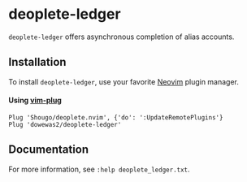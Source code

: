 # deoplete-ledger

`deoplete-ledger` offers asynchronous completion of alias accounts.

## Installation

To install `deoplete-ledger`, use your favorite [Neovim](https://neovim.io/) plugin manager.

#### Using [vim-plug](https://github.com/junegunn/vim-plug)

```vim
Plug 'Shougo/deoplete.nvim', {'do': ':UpdateRemotePlugins'}
Plug 'dowewas2/deoplete-ledger'
```

## Documentation

For more information, see `:help deoplete_ledger.txt`.
